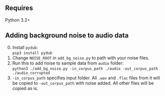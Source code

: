 ## Requires
Python 3.2+

## Adding background noise to audio data
0. Install `pydub`:  
  `pip3 install pydub`
1. Change `NOISE_ROOT` in `add_bg_noise.py` to path with your noise files.
2. Run this to add noise to sample data from `audio` folder:  
  `python3 ./add_bg_noise.py -in_corpus_path ./audio -out_corpus_path ./audio_corrupted`
3. `-in_corpus_path` specifies input folder. All `.wav` and `.flac` files from it will be copied to `-out_corpus_path` with noise added. All other files will be copied as is.
